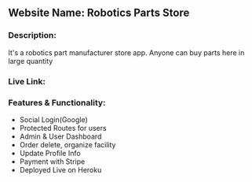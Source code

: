 ## Website Name: Robotics Parts Store

### Description:

It's a robotics part manufacturer store app. Anyone can buy parts here in large quantity

### Live Link:

### Features & Functionality:

- Social Login(Google)
- Protected Routes for users
- Admin & User Dashboard
- Order delete, organize facility
- Update Profile Info
- Payment with Stripe
- Deployed Live on Heroku
